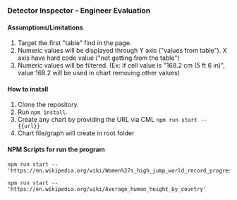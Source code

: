 ### Detector Inspector – Engineer Evaluation

#### Assumptions/Limitations

1.  Target the first "table" find in the page.
2.  Numeric values will be displayed through Y axis ("values from table"). X axis have hard code value ("not getting from the table")
3.  Numeric values will be filtered. (Ex: if cell value is "168.2 cm (5 ft 6 in)", value 168.2 will be used in chart removing other values)

#### How to install

1.  Clone the repository.
2.  Run `npm install`.
3.  Create any chart by providing the URL via CML `npm run start -- {{url}}`
4.  Chart file/graph will create in root folder

#### NPM Scripts for run the program

    npm run start -- 'https://en.wikipedia.org/wiki/Women%27s_high_jump_world_record_progression'

    npm run start -- 'https://en.wikipedia.org/wiki/Average_human_height_by_country'
